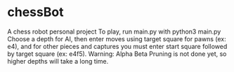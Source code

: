 # chessBot
A chess robot personal project
To play, run main.py with python3 main.py
Choose a depth for AI, then enter moves using target square for pawns (ex: e4), and for other pieces and captures you must enter start square followed by target square (ex: e4f5).
Warning: Alpha Beta Pruning is not done yet, so higher depths will take a long time.
